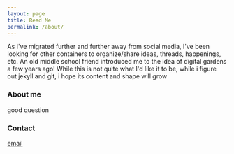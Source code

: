 ```yaml
---
layout: page
title: Read Me
permalink: /about/
---
```


As I've migrated further and further away from social media, I've been looking for other containers to organize/share ideas, threads, happenings, etc. An old middle school friend introduced me to the idea of digital gardens a few years ago! While this is not quite what I'd like it to be, while i figure out jekyll and git, i hope its content and shape will grow  

### About me

good question

### Contact 

[email](mailto:email@domain.com)